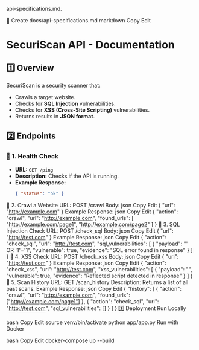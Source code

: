 api-specifications.md.

📌 Create docs/api-specifications.md
markdown
Copy
Edit
# SecuriScan API - Documentation

## 1️⃣ Overview
SecuriScan is a security scanner that:
- Crawls a target website.
- Checks for **SQL Injection** vulnerabilities.
- Checks for **XSS (Cross-Site Scripting)** vulnerabilities.
- Returns results in **JSON format**.

## 2️⃣ Endpoints

### **🔹 1. Health Check**
- **URL:** `GET /ping`
- **Description:** Checks if the API is running.
- **Example Response:**
  ```json
  { "status": "ok" }
🔹 2. Crawl a Website
URL: POST /crawl
Body:
json
Copy
Edit
{ "url": "http://example.com" }
Example Response:
json
Copy
Edit
{
  "action": "crawl",
  "url": "http://example.com",
  "found_urls": [
    "http://example.com/page1",
    "http://example.com/page2"
  ]
}
🔹 3. SQL Injection Check
URL: POST /check_sql
Body:
json
Copy
Edit
{ "url": "http://test.com" }
Example Response:
json
Copy
Edit
{
  "action": "check_sql",
  "url": "http://test.com",
  "sql_vulnerabilities": [
    {
      "payload": "' OR '1'='1",
      "vulnerable": true,
      "evidence": "SQL error found in response"
    }
  ]
}
🔹 4. XSS Check
URL: POST /check_xss
Body:
json
Copy
Edit
{ "url": "http://test.com" }
Example Response:
json
Copy
Edit
{
  "action": "check_xss",
  "url": "http://test.com",
  "xss_vulnerabilities": [
    {
      "payload": "<script>alert('XSS')</script>",
      "vulnerable": true,
      "evidence": "Reflected script detected in response"
    }
  ]
}
🔹 5. Scan History
URL: GET /scan_history
Description: Returns a list of all past scans.
Example Response:
json
Copy
Edit
{
  "history": [
    {
      "action": "crawl",
      "url": "http://example.com",
      "found_urls": ["http://example.com/page1"]
    },
    {
      "action": "check_sql",
      "url": "http://test.com",
      "sql_vulnerabilities": []
    }
  ]
}
3️⃣ Deployment
Run Locally

bash
Copy
Edit
source venv/bin/activate
python app/app.py
Run with Docker

bash
Copy
Edit
docker-compose up --build